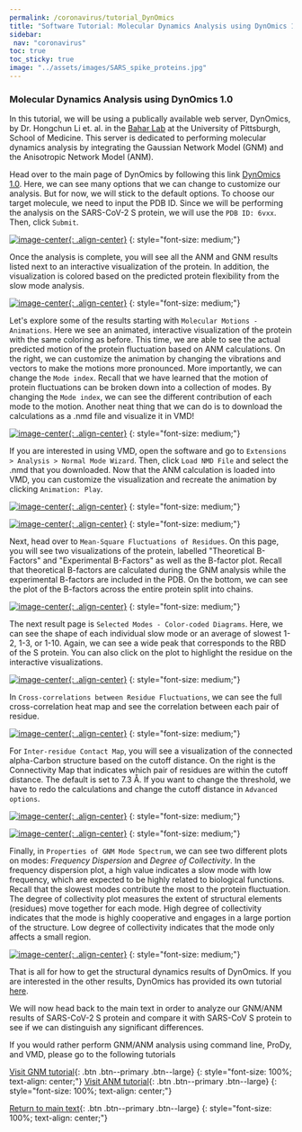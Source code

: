 ```yaml
---
permalink: /coronavirus/tutorial_DynOmics
title: "Software Tutorial: Molecular Dynamics Analysis using DynOmics 1.0"
sidebar:
 nav: "coronavirus"
toc: true
toc_sticky: true
image: "../assets/images/SARS_spike_proteins.jpg"
---
```

### Molecular Dynamics Analysis using DynOmics 1.0

In this tutorial, we will be using a publically available web server, DynOmics, by Dr. Hongchun Li
et. al. in the <a href="https://www.csb.pitt.edu/Faculty/bahar/index.html" target="_blank">Bahar Lab</a> at the University of Pittsburgh, School of Medicine. This server is dedicated to performing molecular dynamics analysis by integrating the Gaussian Network Model (GNM) and the Anisotropic Network Model (ANM).

Head over to the main page of DynOmics by following this link <a href="http://enm.pitt.edu/index.php" target="_blank">DynOmics 1.0</a>. Here, we can see many options that we can change to customize our analysis. But for now, we will stick to the default options. To choose our target molecule, we need to input the PDB ID. Since we will be performing the analysis on the SARS-CoV-2 S protein, we will use the `PDB ID: 6vxx`. Then, click `Submit`.

[![image-center](../assets/images/600px/DynOmics1.png){: .align-center}]()
{: style="font-size: medium;"}

Once the analysis is complete, you will see all the ANM and GNM results listed next to an interactive visualization of the protein. In addition, the visualization is colored based on the predicted protein flexibility from the slow mode analysis.

[![image-center](../assets/images/600px/DynOmics2.png){: .align-center}]()
{: style="font-size: medium;"}

Let's explore some of the results starting with `Molecular Motions - Animations`. Here we see an animated, interactive visualization of the protein with the same coloring as before. This time, we are able to see the actual predicted motion of the protein fluctuation based on ANM calculations. On the right, we can customize the animation by changing the vibrations and vectors to make the motions more pronounced. More importantly, we can change the `Mode index`. Recall that we have learned that the motion of protein fluctuations can be broken down into a collection of modes. By changing the `Mode index`, we can see the different contribution of each mode to the motion. Another neat thing that we can do is to download the calculations as a .nmd file and visualize it in VMD!

[![image-center](../assets/images/600px/DynOmics3.png){: .align-center}]()
{: style="font-size: medium;"}

If you are interested in using VMD, open the software and go to `Extensions > Analysis > Normal Mode Wizard`. Then, click `Load NMD File` and select the .nmd that you downloaded. Now that the ANM calculation is loaded into VMD, you can customize the visualization and recreate the animation by clicking `Animation: Play`.

[![image-center](../assets/images/600px/DynOmics4.png){: .align-center}]()
{: style="font-size: medium;"}

[![image-center](../assets/images/600px/DynOmics5.png){: .align-center}]()
{: style="font-size: medium;"}

Next, head over to `Mean-Square Fluctuations of Residues`. On this page, you will see two visualizations of the protein, labelled "Theoretical B-Factors" and "Experimental B-Factors" as well as the B-factor plot. Recall that theoretical B-factors are calculated during the GNM analysis while the experimental B-factors are included in the PDB. On the bottom, we can see the plot of the B-factors across the entire protein split into chains.

[![image-center](../assets/images/600px/DynOmics6.png){: .align-center}]()
{: style="font-size: medium;"}

The next result page is `Selected Modes - Color-coded Diagrams`. Here, we can see the shape of each individual slow mode or an average of slowest 1-2, 1-3, or 1-10. Again, we can see a wide peak that corresponds to the RBD of the S protein. You can also click on the plot to highlight the residue on the interactive visualizations.

[![image-center](../assets/images/600px/DynOmics7.png){: .align-center}]()
{: style="font-size: medium;"}

In `Cross-correlations between Residue Fluctuations`, we can see the full cross-correlation heat map and see the correlation between each pair of residue.

[![image-center](../assets/images/600px/DynOmics8.png){: .align-center}]()
{: style="font-size: medium;"}

For `Inter-residue Contact Map`, you will see a visualization of the connected alpha-Carbon structure based on the cutoff distance. On the right is the Connectivity Map that indicates which pair of residues are within the cutoff distance. The default is set to 7.3 Å. If you want to change the threshold, we have to redo the calculations and change the cutoff distance in `Advanced options`.

[![image-center](../assets/images/600px/DynOmics9.png){: .align-center}]()
{: style="font-size: medium;"}

[![image-center](../assets/images/600px/DynOmics10.png){: .align-center}]()
{: style="font-size: medium;"}

Finally, in `Properties of GNM Mode Spectrum`, we can see two different plots on modes: *Frequency Dispersion* and *Degree of Collectivity*. In the frequency dispersion plot, a high value indicates a slow mode with low frequency, which are expected to be highly related to biological functions. Recall that the slowest modes contribute the most to the protein fluctuation. The degree of collectivity plot measures the extent of structural elements (residues) move together for each mode. High degree of collectivity indicates that the mode is highly cooperative and engages in a large portion of the structure. Low degree of collectivity indicates that the mode only affects a small region.

[![image-center](../assets/images/600px/DynOmics11.png){: .align-center}]()
{: style="font-size: medium;"}

That is all for how to get the structural dynamics results of DynOmics. If you are interested in the other results, DynOmics has provided its own tutorial <a href="http://enm.pitt.edu/Tutorial.php" target="_blank">here</a>.

We will now head back to the main text in order to analyze our GNM/ANM results of SARS-CoV-2 S protein and compare it with SARS-CoV S protein to see if we can distinguish any significant differences.

If you would rather perform GNM/ANM analysis using command line, ProDy, and VMD, please go to the following tutorials

[Visit GNM tutorial](tutorial_GNM){: .btn .btn--primary .btn--large}
{: style="font-size: 100%; text-align: center;"}
[Visit ANM tutorial](tutorial_ANM){: .btn .btn--primary .btn--large}
{: style="font-size: 100%; text-align: center;"}


[Return to main text](conclusion_part_2_draft){: .btn .btn--primary .btn--large}
{: style="font-size: 100%; text-align: center;"}
